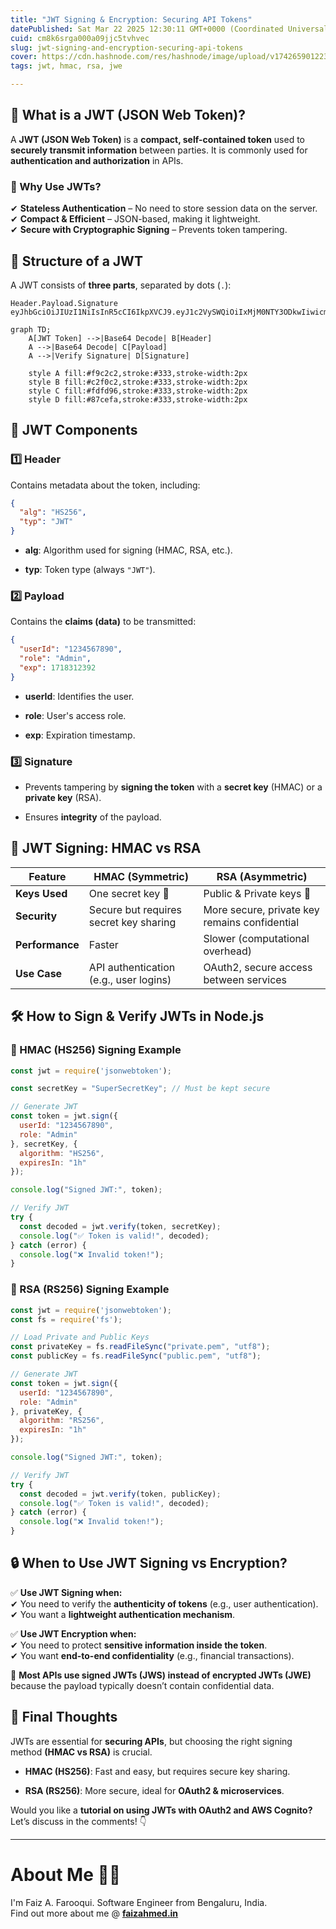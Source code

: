 ```yaml
---
title: "JWT Signing & Encryption: Securing API Tokens"
datePublished: Sat Mar 22 2025 12:30:11 GMT+0000 (Coordinated Universal Time)
cuid: cm8k6srga000a09jjc5tvhvec
slug: jwt-signing-and-encryption-securing-api-tokens
cover: https://cdn.hashnode.com/res/hashnode/image/upload/v1742659012231/31ccf075-9b25-457e-8b45-f922ebfcf4c4.png
tags: jwt, hmac, rsa, jwe

---
```


## **🧐 What is a JWT (JSON Web Token)?**

A **JWT (JSON Web Token)** is a **compact, self-contained token** used to **securely transmit information** between parties. It is commonly used for **authentication and authorization** in APIs.

### **🔹 Why Use JWTs?**

✔ **Stateless Authentication** – No need to store session data on the server.  
✔ **Compact & Efficient** – JSON-based, making it lightweight.  
✔ **Secure with Cryptographic Signing** – Prevents token tampering.

## **📌 Structure of a JWT**

A JWT consists of **three parts**, separated by dots (`.`):

```plaintext
Header.Payload.Signature eyJhbGciOiJIUzI1NiIsInR5cCI6IkpXVCJ9.eyJ1c2VySWQiOiIxMjM0NTY3ODkwIiwicm9sZSI6IkFkbWluIn0.dBJzN4ELtNq3S8c9QzFQ6KGGJr3SMXsCOH1aiYZLKHk
```

```mermaid
graph TD;
    A[JWT Token] -->|Base64 Decode| B[Header]
    A -->|Base64 Decode| C[Payload]
    A -->|Verify Signature| D[Signature]

    style A fill:#f9c2c2,stroke:#333,stroke-width:2px
    style B fill:#c2f0c2,stroke:#333,stroke-width:2px
    style C fill:#fdfd96,stroke:#333,stroke-width:2px
    style D fill:#87cefa,stroke:#333,stroke-width:2px
```

## **🔑 JWT Components**

### **1️⃣ Header**

Contains metadata about the token, including:

```json
{
  "alg": "HS256",
  "typ": "JWT"
}
```

* **alg**: Algorithm used for signing (HMAC, RSA, etc.).
    
* **typ**: Token type (always `"JWT"`).
    

### **2️⃣ Payload**

Contains the **claims (data)** to be transmitted:

```json
{
  "userId": "1234567890",
  "role": "Admin",
  "exp": 1718312392
}
```

* **userId**: Identifies the user.
    
* **role**: User's access role.
    
* **exp**: Expiration timestamp.
    

### **3️⃣ Signature**

* Prevents tampering by **signing the token** with a **secret key** (HMAC) or a **private key** (RSA).
    
* Ensures **integrity** of the payload.
    

## **🔹 JWT Signing: HMAC vs RSA**

| **Feature** | **HMAC (Symmetric)** | **RSA (Asymmetric)** |
| --- | --- | --- |
| **Keys Used** | One secret key 🔑 | Public & Private keys 🔐 |
| **Security** | Secure but requires secret key sharing | More secure, private key remains confidential |
| **Performance** | Faster | Slower (computational overhead) |
| **Use Case** | API authentication (e.g., user logins) | OAuth2, secure access between services |

## **🛠️ How to Sign & Verify JWTs in Node.js**

### **📌 HMAC (HS256) Signing Example**

```javascript
const jwt = require('jsonwebtoken');

const secretKey = "SuperSecretKey"; // Must be kept secure

// Generate JWT
const token = jwt.sign({
  userId: "1234567890",
  role: "Admin"
}, secretKey, {
  algorithm: "HS256",
  expiresIn: "1h"
});

console.log("Signed JWT:", token);

// Verify JWT
try {
  const decoded = jwt.verify(token, secretKey);
  console.log("✅ Token is valid!", decoded);
} catch (error) {
  console.log("❌ Invalid token!");
}
```

### **📌 RSA (RS256) Signing Example**

```javascript
const jwt = require('jsonwebtoken');
const fs = require('fs');

// Load Private and Public Keys
const privateKey = fs.readFileSync("private.pem", "utf8");
const publicKey = fs.readFileSync("public.pem", "utf8");

// Generate JWT
const token = jwt.sign({
  userId: "1234567890",
  role: "Admin"
}, privateKey, {
  algorithm: "RS256",
  expiresIn: "1h"
});

console.log("Signed JWT:", token);

// Verify JWT
try {
  const decoded = jwt.verify(token, publicKey);
  console.log("✅ Token is valid!", decoded);
} catch (error) {
  console.log("❌ Invalid token!");
}
```

## **🔒 When to Use JWT Signing vs Encryption?**

✅ **Use JWT Signing when:**  
✔ You need to verify the **authenticity of tokens** (e.g., user authentication).  
✔ You want a **lightweight authentication mechanism**.

✅ **Use JWT Encryption when:**  
✔ You need to protect **sensitive information inside the token**.  
✔ You want **end-to-end confidentiality** (e.g., financial transactions).

📌 **Most APIs use signed JWTs (JWS) instead of encrypted JWTs (JWE)** because the payload typically doesn’t contain confidential data.

## **🚀 Final Thoughts**

JWTs are essential for **securing APIs**, but choosing the right signing method **(HMAC vs RSA)** is crucial.

* **HMAC (HS256)**: Fast and easy, but requires secure key sharing.
    
* **RSA (RS256)**: More secure, ideal for **OAuth2 & microservices**.
    

Would you like a **tutorial on using JWTs with OAuth2 and AWS Cognito?** Let’s discuss in the comments! 👇

---

# **About Me 👨‍💻**

I'm Faiz A. Farooqui. Software Engineer from Bengaluru, India.  
Find out more about me @ [**faizahmed.in**](http://faizahmed.in/)